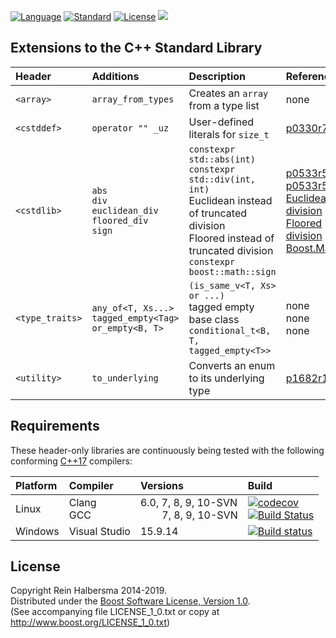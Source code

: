 [![Language](https://img.shields.io/badge/language-C++-blue.svg)](https://isocpp.org/) 
[![Standard](https://img.shields.io/badge/c%2B%2B-17-blue.svg)](https://en.wikipedia.org/wiki/C%2B%2B#Standardization)
[![License](https://img.shields.io/badge/license-Boost-blue.svg)](https://opensource.org/licenses/BSL-1.0) 
[![](https://tokei.rs/b1/github/rhalbersma/xstd)](https://github.com/rhalbersma/xstd)

Extensions to the C++ Standard Library
--------------------------------------

| Header          | Additions          | Description | Reference |
| :-----          | :--------          | :---------- | :-------- |
| `<array>`       | `array_from_types` | Creates an `array` from a type list | none |
| `<cstddef>`     | `operator "" _uz`  | User-defined literals for `size_t` | [p0330r7](http://www.open-std.org/jtc1/sc22/wg21/docs/papers/2019/p0330r5.html) |
| `<cstdlib>`     | `abs` <br> `div` <br> `euclidean_div` <br> `floored_div` <br> `sign` | `constexpr std::abs(int)` <br> `constexpr std::div(int, int)` <br> Euclidean instead of truncated division <br> Floored instead of truncated division <br> `constexpr boost::math::sign` | [p0533r5](http://www.open-std.org/jtc1/sc22/wg21/docs/papers/2019/p0533r5.pdf) <br> [p0533r5](http://www.open-std.org/jtc1/sc22/wg21/docs/papers/2019/p0533r5.pdf) <br> [Euclidean division](https://en.wikipedia.org/wiki/Euclidean_division) <br> [Floored division](http://research.microsoft.com/pubs/151917/divmodnote-letter.pdf) <br> [Boost.Math](https://www.boost.org/doc/libs/1_67_0/libs/math/doc/html/math_toolkit/sign_functions.html) |
| `<type_traits>` | `any_of<T, Xs...>` <br> `tagged_empty<Tag>` <br> `or_empty<B, T>` | `(is_same_v<T, Xs> or ...)` <br> tagged empty base class <br> `conditional_t<B, T, tagged_empty<T>>` | none  <br> none <br> none |
| `<utility>`     |  `to_underlying`   | Converts an enum to its underlying type | [p1682r1](http://www.open-std.org/jtc1/sc22/wg21/docs/papers/2019/p1682r1.html) |

Requirements
------------

These header-only libraries are continuously being tested with the following conforming [C++17](http://www.open-std.org/jtc1/sc22/wg21/docs/papers/2017/n4659.pdf) compilers:

| Platform | Compiler | Versions | Build |
| :------- | :------- | :------- | :---- |
| Linux    | Clang <br> GCC | 6.0, 7, 8, 9, 10-SVN<br> &nbsp;&nbsp;&nbsp;&nbsp;&nbsp;&nbsp;&nbsp;&nbsp;7, 8, 9, 10-SVN | [![codecov](https://codecov.io/gh/rhalbersma/xstd/branch/master/graph/badge.svg)](https://codecov.io/gh/rhalbersma/xstd) <br> [![Build Status](https://travis-ci.org/rhalbersma/xstd.svg)](https://travis-ci.org/rhalbersma/xstd) |
| Windows  | Visual Studio  |                                         15.9.14 | [![Build status](https://ci.appveyor.com/api/projects/status/nu193iqabu749mpx?svg=true)](https://ci.appveyor.com/project/rhalbersma/xstd) |

License
-------

Copyright Rein Halbersma 2014-2019.  
Distributed under the [Boost Software License, Version 1.0](http://www.boost.org/users/license.html).  
(See accompanying file LICENSE_1_0.txt or copy at http://www.boost.org/LICENSE_1_0.txt)
